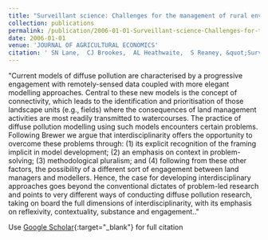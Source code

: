 ```yaml
---
title: "Surveillant science: Challenges for the management of rural environments emerging from the new generation diffuse pollution models"
collection: publications
permalink: /publication/2006-01-01-Surveillant-science-Challenges-for-the-management-of-rural-environments-emerging-from-the-new-generation-diffuse-pollution-models
date: 2006-01-01
venue: 'JOURNAL OF AGRICULTURAL ECONOMICS'
citation: ' SN Lane,  CJ Brookes,  AL Heathwaite,  S Reaney, &quot;Surveillant science: Challenges for the management of rural environments emerging from the new generation diffuse pollution models.&quot; JOURNAL OF AGRICULTURAL ECONOMICS, 2006.'
---
```

"Current models of diffuse pollution are characterised by a progressive engagement with remotely-sensed data coupled with more elegant modelling approaches. Central to these new models is the concept of connectivity, which leads to the identification and prioritisation of those landscape units (e.g., fields) where the consequences of land management activities are most readily transmitted to watercourses. The practice of diffuse pollution modelling using such models encounters certain problems. Following Brewer we argue that interdisciplinarity offers the opportunity to overcome these problems through: (1) its explicit recognition of the framing implicit in model development; (2) an emphasis on context in problem-solving; (3) methodological pluralism; and (4) following from these other factors, the possibility of a different sort of engagement between land managers and modellers. Hence, the case for developing interdisciplinary approaches goes beyond the conventional dictates of problem-led research and points to very different ways of conducting diffuse pollution research, taking on board the full dimensions of interdisciplinarity, with its emphasis on reflexivity, contextuality, substance and engagement.."

Use [Google Scholar](https://scholar.google.com/scholar?q=Surveillant+science:+Challenges+for+the+management+of+rural+environments+emerging+from+the+new+generation+diffuse+pollution+models){:target="_blank"} for full citation